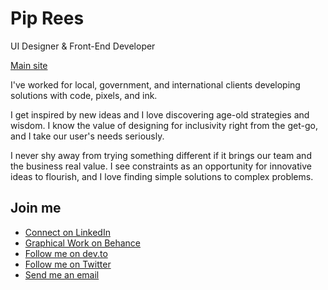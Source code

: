 # Pip Rees

UI Designer & Front-End Developer

[Main site](https://piprees.dev/)

I've worked for local, government, and international clients developing
solutions with code, pixels, and ink.

I get inspired by new ideas and I love discovering age-old strategies and
wisdom. I know the value of designing for inclusivity right from the get-go, and
I take our user's needs seriously.

I never shy away from trying something different if it brings our team and the
business real value. I see constraints as an opportunity for innovative ideas to
flourish, and I love finding simple solutions to complex problems.

## Join me

* [Connect on LinkedIn](https://www.linkedin.com/in/piprees)
* [Graphical Work on Behance](https://www.behance.net/piprees)
* [Follow me on dev.to](https://dev.to/piprees)
* [Follow me on Twitter](https://twitter.com/piprees)
* [Send me an email](https://piprees.dev/#contact)
